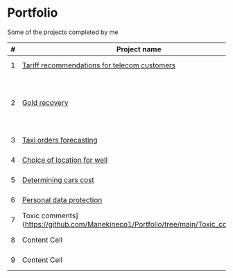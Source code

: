 # Portfolio
Some of the projects completed by me

|#|Project name   | Description   | Stack         |
|-| ------------- | ------------- | ------------- |
|1|[Tariff recommendations for telecom customers](https://github.com/Manekineco1/Portfolio/tree/main/Tariff_recommendations_for_telecom_customers)  | Content Cell  | Content Cell |
|2|[Gold recovery](https://github.com/Manekineco1/Portfolio/tree/main/Gold_recovery)  | Choice of best model for increase in gold enrichment process  |  Python, Pandas, Numpy, Sklearn, Matplotlib   |
|3|[Taxi orders forecasting](https://github.com/Manekineco1/Portfolio/tree/main/Taxi_orders_forecasting) | Content Cell  | Content Cell  |
|4|[Choice of location for well](https://github.com/Manekineco1/Portfolio/tree/main/Choice_of_location_for_well)  | Content Cell  | Content Cell  |
|5|[Determining cars cost](https://github.com/Manekineco1/Portfolio/tree/main/Determining_cars_cost)  | Content Cell  | Content Cell  |
|6|[Personal data protection](https://github.com/Manekineco1/Portfolio/tree/main/Personal_data_protection) | Content Cell  | Content Cell  |
|7|Toxic comments](https://github.com/Manekineco1/Portfolio/tree/main/Toxic_comments) | Content Cell  | Content Cell  |
|8| Content Cell  | Content Cell  | Content Cell  |
|9| Content Cell  | Content Cell  | Content Cell  |
